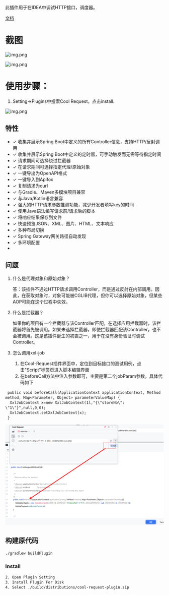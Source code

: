 
此插件用于在IDEA中调试HTTP接口，调度器。

[文档](https://coolrequest.dev)

# 截图
   
![img.png](doc/spring-page.png)
   
![img.png](doc/request-page.png)


# 使用步骤：
1. Setting->Plugins中搜索Cool Request，点击install.

![img.png](doc/install.png)

## 特性
- ✓️ 收集并展示Spring Boot中定义的所有Controller信息，支持HTTP/反射调用
- ✓ 收集并展示Spring Boot中定义的定时器，可手动触发而无需等待指定时间
- ✓ 请求期间可选择绕过拦截器
- ✓ 在请求期间可选择指定代理/原始对象
- ✓ 一键导出为OpenAPI格式
- ✓ 一键导入到Apifox
- ✓ 复制请求为curl
- ✓ 与Gradle、Maven多模块项目兼容
- ✓ 与Java/Kotlin语言兼容
- ✓ 强大的HTTP请求参数推测功能，减少开发者填写key的时间
- ✓ 使用Java语法编写请求前/请求后的脚本
- ✓ 将响应结果保存到文件
- ✓ 快速预览JSON、XML、图片、HTML、文本响应
- ✓ 多种布局切换
- ✓ Spring Gateway网关路径自动发现
- ✓ 多环境配置
- 
## 问题

1. 什么是代理对象和原始对象？

   答：该插件不通过HTTP请求调用Controller，而是通过反射在内部调用。因此，在获取对象时，对象可能被CGLIB代理，但你可以选择原始对象，但某些AOP可能在这个过程中失效。

2. 什么是拦截器？

   如果你的项目有一个拦截器与该Controller匹配，在选择应用拦截器时，该拦截器将首先被调用。如果未选择拦截器，即使拦截器匹配该Controller，也不会被调用。这是该插件诞生的初衷之一，用于在没有身份验证时调试Controller。

3. 怎么调用xxl-job
    
    1. 在Cool-Request插件界面中，定位到目标接口的测试用例，点击"Script"标签页进入脚本编辑界面
    2. 在beforeCall方法中注入参数即可，主要是第二个jobParam参数，具体代码如下
  ~~~
   public void beforeCall(ApplicationContext applicationContext, Method method, Map<Parameter, Object> parameterValueMap) {
    XxlJobContext x=new XxlJobContext(1l,"{\"storeNo\": \"1\"}",null,0,0);
    XxlJobContext.setXxlJobContext(x);
   }
 ~~~
![img.png](doc/xxljob.png)


## 构建原代码

```cmd
./gradlew buildPlugin
```
### Install
    2. Open Plugin Setting
    3. Install Plugin For Disk
    4. Select ./build/distributions/cool-request-plugin.zip

